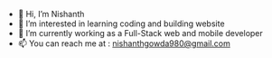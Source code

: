 - 👋 Hi, I’m Nishanth
- 👀 I’m interested in learning coding and building website 
- 🌱 I’m currently working as a Full-Stack web and mobile developer
- 📫 You can reach me at : nishanthgowda980@gmail.com

